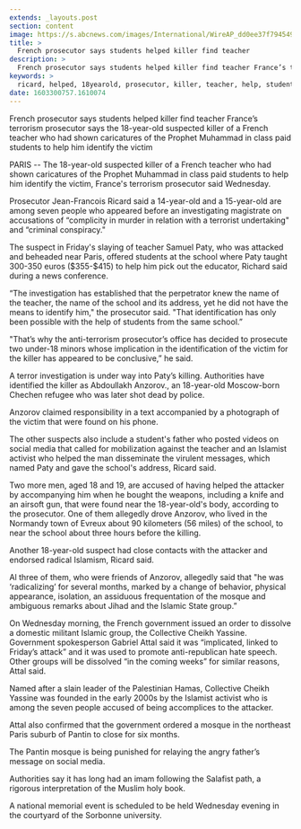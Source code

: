 ```yaml
--- 
extends: _layouts.post 
section: content 
image: https://s.abcnews.com/images/International/WireAP_dd0ee37f794549089a7cddf31bde942e_16x9_992.jpg 
title: > 
  French prosecutor says students helped killer find teacher 
description: > 
  French prosecutor says students helped killer find teacher France’s terrorism prosecutor says the 18-year-old suspected killer of a French teacher who had shown caricatures of the Prophet Muhammad in class paid students to help him identify the victimPARIS -- The 18-year-old suspected killer of a French teacher who had shown caricatures of the Prophet Muhammad in class paid students to help him identify the victim, France's terrorism prosecutor said Wednesday.“The investigation has established that the perpetrator knew the name of the teacher, the name of the school and its address, yet he did not have the means to identify him," the prosecutor said.Authorities have identified the killer as Abdoullakh Anzorov., an 18-year-old Moscow-born Chechen refugee who was later shot dead by police.Anzorov claimed responsibility in a text accompanied by a photograph of the victim that were found on his phone.Authorities say it has long had an imam following the Salafist path, a rigorous interpretation of the Muslim holy book. 
keywords: > 
  ricard, helped, 18yearold, prosecutor, killer, teacher, help, students, school, french, victim 
date: 1603300757.1610074 
--- 
```

<div><p>French prosecutor says students helped killer find teacher France&#8217;s terrorism prosecutor says the 18-year-old suspected killer of a French teacher who had shown caricatures of the Prophet Muhammad in class paid students to help him identify the victim</p><p>PARIS -- The 18-year-old suspected killer of a French teacher who had shown caricatures of the Prophet Muhammad in class paid students to help him identify the victim, France's terrorism prosecutor said Wednesday.</p><p>Prosecutor Jean-Francois Ricard said a 14-year-old and a 15-year-old are among seven people who appeared before an investigating magistrate on accusations of &#8220;complicity in murder in relation with a terrorist undertaking" and &#8220;criminal conspiracy."</p><p class="Ad incontentTeads incontentTeads--story ad-slot"></p><p>The suspect in Friday's slaying of teacher Samuel Paty, who was attacked and beheaded near Paris, offered students at the school where Paty taught 300-350 euros ($355-$415) to help him pick out the educator, Richard said during a news conference.</p><p>&#8220;The investigation has established that the perpetrator knew the name of the teacher, the name of the school and its address, yet he did not have the means to identify him," the prosecutor said. "That identification has only been possible with the help of students from the same school.&#8221;</p><p>"That&#8217;s why the anti-terrorism prosecutor&#8217;s office has decided to prosecute two under-18 minors whose implication in the identification of the victim for the killer has appeared to be conclusive,&#8221; he said.</p><p>A terror investigation is under way into Paty&#8217;s killing. Authorities have identified the killer as Abdoullakh Anzorov., an 18-year-old Moscow-born Chechen refugee who was later shot dead by police.</p><p>Anzorov claimed responsibility in a text accompanied by a photograph of the victim that were found on his phone.</p><p>The other suspects also include a student's father who posted videos on social media that called for mobilization against the teacher and an Islamist activist who helped the man disseminate the virulent messages, which named Paty and gave the school's address, Ricard said.</p><p>Two more men, aged 18 and 19, are accused of having helped the attacker by accompanying him when he bought the weapons, including a knife and an airsoft gun, that were found near the 18-year-old's body, according to the prosecutor. One of them allegedly drove Anzorov, who lived in the Normandy town of Evreux about 90 kilometers (56 miles) of the school, to near the school about three hours before the killing.</p><p>Another 18-year-old suspect had close contacts with the attacker and endorsed radical Islamism, Ricard said.</p><p class="Ad incontentTeads2 incontentTeads2--story ad-slot"></p><p>Al three of them, who were friends of Anzorov, allegedly said that "he was &#8216;radicalizing&#8217; for several months, marked by a change of behavior, physical appearance, isolation, an assiduous frequentation of the mosque and ambiguous remarks about Jihad and the Islamic State group.&#8221;</p><p>On Wednesday morning, the French government issued an order to dissolve a domestic militant Islamic group, the Collective Cheikh Yassine. Government spokesperson Gabriel Attal said it was &#8220;implicated, linked to Friday&#8217;s attack&#8221; and it was used to promote anti-republican hate speech. Other groups will be dissolved &#8220;in the coming weeks&#8221; for similar reasons, Attal said.</p><p>Named after a slain leader of the Palestinian Hamas, Collective Cheikh Yassine was founded in the early 2000s by the Islamist activist who is among the seven people accused of being accomplices to the attacker.</p><p>Attal also confirmed that the government ordered a mosque in the northeast Paris suburb of Pantin to close for six months.</p><p>The Pantin mosque is being punished for relaying the angry father&#8217;s message on social media.</p><p>Authorities say it has long had an imam following the Salafist path, a rigorous interpretation of the Muslim holy book.</p><p>A national memorial event is scheduled to be held Wednesday evening in the courtyard of the Sorbonne university.</p></div>
